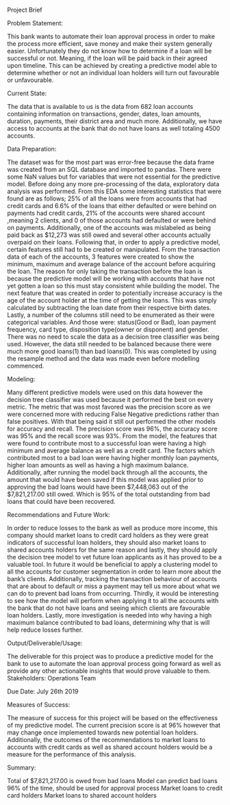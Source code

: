 Project Brief

Problem Statement:

This bank wants to automate their loan approval process in order to make the process more efficient, save money and make their system generally easier. Unfortunately they do not know how to determine if a loan will be successful or not. Meaning, if the loan will be paid back in their agreed upon timeline. This can be achieved by creating a predictive model able to determine whether or not an individual loan holders will turn out favourable or unfavourable.

Current State:

The data that is available to us is the data from 682 loan accounts containing information on transactions, gender, dates, loan amounts, duration, payments, their district area and much more. Additionally, we have access to accounts at the bank that do not have loans as well totaling 4500 accounts.

Data Preparation:

The dataset was for the most part was error-free because the data frame was created from an SQL database and imported to pandas. There were some NaN values but for variables that were not essential for the predictive model. Before doing any more pre-processing of the data, exploratory data analysis was performed. From this EDA some interesting statistics that were found are as follows; 25% of all the loans were from accounts that had credit cards and 6.6% of the loans that either defaulted or were behind on payments had credit cards, 21% of the accounts were shared account ,meaning 2 clients, and 0 of those accounts had defaulted or were behind on payments. Additionally, one of the accounts was mislabeled as being paid back as $12,273 was still owed and several other accounts actually overpaid on their loans. Following that, in order to apply a predictive model, certain features still had to be created or manipulated. From the transaction data of each of the accounts, 3 features were created to show the minimum, maximum and average balance of the account before acquiring the loan. The reason for only taking the transaction before the loan is because the predictive model will be working with accounts that have not yet gotten a loan so this must stay consistent while building the model. The next feature that was created in order to potentially increase accuracy is the age of the account holder at the time of getting the loans. This was simply calculated by subtracting the loan date from their respective birth dates. Lastly, a number of the columns still need to be enumerated as their were categorical variables. And those were: status(Good or Bad), loan payment frequency, card type, disposition type(owner or disponent) and gender. There was no need to scale the data as a decision tree classifier was being used. However, the data still needed to be balanced because there were much more good loans(1) than bad loans(0). This was completed by using the resample method and the data was made even before modelling commenced.

Modeling: 

Many different predictive models were used on this data however the decision tree classifier was used because it performed the best on every metric. The metric that was most favored was the precision score as we were concerned more with reducing False Negative predictions rather than false positives. With that being said it still out performed the other models for accuracy and recall. The precision score was 96%, the accuracy score was 95% and the recall score was 93%. From the model, the features that were found to contribute most to a successful loan were having a high minimum and average balance as well as a credit card. The factors which contributed most to a bad loan were having higher monthly loan payments, higher loan amounts as well as having a high maximum balance. Additionally, after running the model back through all the accounts, the amount that would have been saved if this model was applied prior to approving the bad loans would have been $7,448,063 out of the $7,821,217.00 still owed. Which is 95% of the total outstanding from bad loans that could have been recovered.

Recommendations and Future Work:

In order to reduce losses to the bank as well as produce more income, this company should market loans to credit card holders as they were great indicators of successful loan holders, they should also market loans to shared accounts holders for the same reason and lastly, they should apply the decision tree model to vet future loan applicants as it has proved to be a valuable tool. In future it would be beneficial to apply a clustering model to all the accounts for customer segmentation in order to learn more about the bank’s clients. Additionally, tracking the transaction behaviour of accounts that are about to default or miss a payment may tell us more about what we can do to prevent bad loans from occurring. Thirdly, it would be interesting to see how the model will perform when applying it to all the accounts with the bank that do not have loans and seeing which clients are favourable loan holders. Lastly, more investigation is needed into why having a high maximum balance contributed to bad loans, determining why that is will help reduce losses further.

Output/Deliverable/Usage: 

The deliverable for this project was to produce a predictive model for the bank to use to automate the loan approval process going forward as well as provide any other actionable insights that would prove valuable to them.
Stakeholders:
Operations Team

Due Date:
July 26th 2019

Measures of Success:

The measure of success for this project will be based on the effectiveness of my predictive model. The current precision score is at 96% however that may change once implemented towards new potential loan holders. Additionally, the outcomes of the recommendations to market loans to accounts with credit cards as well as shared account holders would be a measure for the performance of this analysis.

Summary:

Total of $7,821,217.00 is owed from bad loans
Model can predict bad loans 96% of the time, should be used for approval process
Market loans to credit card holders 
Market loans to shared account holders


